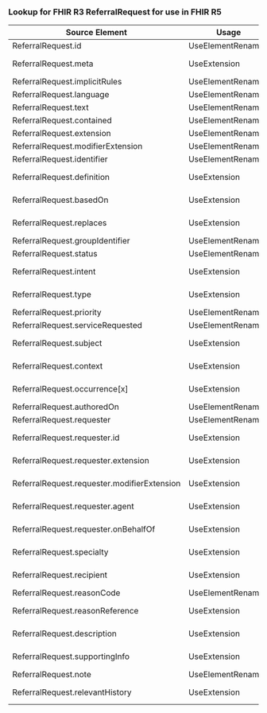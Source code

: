 ### Lookup for FHIR R3 ReferralRequest for use in FHIR R5

| Source Element | Usage | Target |
| -------------- | ----- | ------ |
| ReferralRequest.id | UseElementRenamed | ServiceRequest.id |
| ReferralRequest.meta | UseExtension | http://hl7.org/fhir/3.0/StructureDefinition/extension-ReferralRequest.meta |
| ReferralRequest.implicitRules | UseElementRenamed | ServiceRequest.implicitRules |
| ReferralRequest.language | UseElementRenamed | ServiceRequest.language |
| ReferralRequest.text | UseElementRenamed | ServiceRequest.text |
| ReferralRequest.contained | UseElementRenamed | ServiceRequest.contained |
| ReferralRequest.extension | UseElementRenamed | ServiceRequest.extension |
| ReferralRequest.modifierExtension | UseElementRenamed | ServiceRequest.modifierExtension |
| ReferralRequest.identifier | UseElementRenamed | ServiceRequest.identifier |
| ReferralRequest.definition | UseExtension | http://hl7.org/fhir/3.0/StructureDefinition/extension-ReferralRequest.definition |
| ReferralRequest.basedOn | UseExtension | http://hl7.org/fhir/3.0/StructureDefinition/extension-ReferralRequest.basedOn |
| ReferralRequest.replaces | UseExtension | http://hl7.org/fhir/3.0/StructureDefinition/extension-ReferralRequest.replaces |
| ReferralRequest.groupIdentifier | UseElementRenamed | ServiceRequest.requisition |
| ReferralRequest.status | UseElementRenamed | ServiceRequest.status |
| ReferralRequest.intent | UseExtension | http://hl7.org/fhir/3.0/StructureDefinition/extension-ReferralRequest.intent |
| ReferralRequest.type | UseExtension | http://hl7.org/fhir/3.0/StructureDefinition/extension-ReferralRequest.type |
| ReferralRequest.priority | UseElementRenamed | ServiceRequest.priority |
| ReferralRequest.serviceRequested | UseElementRenamed | ServiceRequest.code |
| ReferralRequest.subject | UseExtension | http://hl7.org/fhir/3.0/StructureDefinition/extension-ReferralRequest.subject |
| ReferralRequest.context | UseExtension | http://hl7.org/fhir/3.0/StructureDefinition/extension-ReferralRequest.context |
| ReferralRequest.occurrence[x] | UseExtension | http://hl7.org/fhir/3.0/StructureDefinition/extension-ReferralRequest.occurrence |
| ReferralRequest.authoredOn | UseElementRenamed | ServiceRequest.authoredOn |
| ReferralRequest.requester | UseElementRenamed | ServiceRequest.requester |
| ReferralRequest.requester.id | UseExtension | http://hl7.org/fhir/3.0/StructureDefinition/extension-ReferralRequest.requester.id |
| ReferralRequest.requester.extension | UseExtension | http://hl7.org/fhir/3.0/StructureDefinition/extension-ReferralRequest.requester.extension |
| ReferralRequest.requester.modifierExtension | UseExtension | http://hl7.org/fhir/3.0/StructureDefinition/extension-ReferralRequest.requester.modifierExtension |
| ReferralRequest.requester.agent | UseExtension | http://hl7.org/fhir/3.0/StructureDefinition/extension-ReferralRequest.requester.agent |
| ReferralRequest.requester.onBehalfOf | UseExtension | http://hl7.org/fhir/3.0/StructureDefinition/extension-ReferralRequest.requester.onBehalfOf |
| ReferralRequest.specialty | UseExtension | http://hl7.org/fhir/3.0/StructureDefinition/extension-ReferralRequest.specialty |
| ReferralRequest.recipient | UseExtension | http://hl7.org/fhir/3.0/StructureDefinition/extension-ReferralRequest.recipient |
| ReferralRequest.reasonCode | UseElementRenamed | ServiceRequest.reason |
| ReferralRequest.reasonReference | UseExtension | http://hl7.org/fhir/3.0/StructureDefinition/extension-ReferralRequest.reasonReference |
| ReferralRequest.description | UseExtension | http://hl7.org/fhir/3.0/StructureDefinition/extension-ReferralRequest.description |
| ReferralRequest.supportingInfo | UseExtension | http://hl7.org/fhir/3.0/StructureDefinition/extension-ReferralRequest.supportingInfo |
| ReferralRequest.note | UseElementRenamed | ServiceRequest.note |
| ReferralRequest.relevantHistory | UseExtension | http://hl7.org/fhir/3.0/StructureDefinition/extension-ReferralRequest.relevantHistory |
